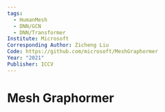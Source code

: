 ```yaml
---
tags:
  - HumanMesh
  - DNN/GCN
  - DNN/Transformer
Institute: Microsoft
Corresponding Author: Zicheng Liu
Code: https://github.com/microsoft/MeshGraphormer
Year: "2021"
Publisher: ICCV
---
```

# Mesh Graphormer
